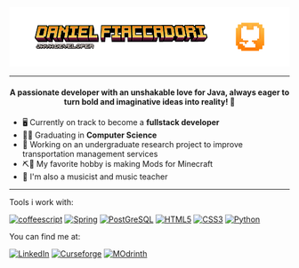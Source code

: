 <div align="center">

![Header](./header.png)

---

#### A passionate developer with an unshakable love for Java, always eager to turn bold and imaginative ideas into reality! 🚀
  
</div>

- 🖥️ Currently on track to become a **fullstack developer**
- 🧑‍🔬 Graduating in **Computer Science**
- 🚌 Working on an undergraduate research project to improve transportation management services
- ⛏🧱 My favorite hobby is making Mods for Minecraft
- 🎹 I'm also a musicist and music teacher

---

Tools i work with:

<a href='https://github.com/shivamkapasia0' target="_blank"><img alt='coffeescript' src='https://img.shields.io/badge/Java-100000?style=for-the-badge&logo=coffeescript&logoColor=000000&labelColor=FFAA00&color=000000'/></a>
<a href='https://github.com/shivamkapasia0' target="_blank"><img alt='Spring' src='https://img.shields.io/badge/Spring-100000?style=for-the-badge&logo=Spring&logoColor=000000&labelColor=11FF00&color=000000'/></a>
<a href='https://github.com/shivamkapasia0' target="_blank"><img alt='PostGreSQL' src='https://img.shields.io/badge/PostGreSQL-100000?style=for-the-badge&logo=PostGreSQL&logoColor=000000&labelColor=00E2FF&color=000000'/></a>
<a href='https://github.com/shivamkapasia0' target="_blank"><img alt='HTML5' src='https://img.shields.io/badge/HTML5-100000?style=for-the-badge&logo=HTML5&logoColor=000000&labelColor=FFA200&color=000000'/></a>
<a href='https://github.com/shivamkapasia0' target="_blank"><img alt='CSS3' src='https://img.shields.io/badge/CSS3-100000?style=for-the-badge&logo=CSS3&logoColor=000000&labelColor=00D1FF&color=000000'/></a>
<a href='https://github.com/shivamkapasia0' target="_blank"><img alt='Python' src='https://img.shields.io/badge/Python-100000?style=for-the-badge&logo=Python&logoColor=FFF700&labelColor=1E00FF&color=000000'/></a>

You can find me at:

<a href='https://www.linkedin.com/in/daniel-fiaccadori-605361303/' target="_blank"><img alt='LinkedIn' src='https://img.shields.io/badge/Linkedin-100000?style=for-the-badge&logo=LinkedIn&logoColor=000000&labelColor=3F68AD&color=3F68AD'/></a>
<a href='https://www.curseforge.com/members/danielfiaccadori69741/projects' target="_blank"><img alt='Curseforge' src='https://img.shields.io/badge/Curseforge-100000?style=for-the-badge&logo=Curseforge&logoColor=white&labelColor=FFA200&color=black'/></a>
<a href='https://modrinth.com/dashboard/projects' target="_blank"><img alt='MOdrinth' src='https://img.shields.io/badge/Modrinth-100000?style=for-the-badge&logo=MOdrinth&logoColor=FFFFFF&labelColor=00AF5C&color=000000'/></a>
